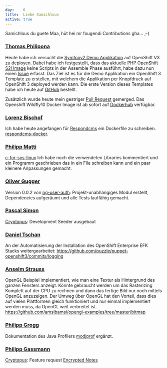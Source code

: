 ```yaml
---
day: 	6
title:	Liebe Samichlous
active: true
---
```



Samichlous du guete Maa, hüt hei mr fougendi Contributions gha... ;-)

### [Thomas Philipona](https://github.com/phil-pona)
Heute habe ich versucht die [Symfony2 Demo Applikation](https://github.com/symfony/symfony-demo) auf OpenShift V3 zu deployen. Dabei habe ich festgestellt, dass das aktuelle [PHP OpenShift S2I Image](https://github.com/openshift/sti-php) keine Scripts in der Assemble Phase ausführt, habe dazu nun einen [Issue](https://github.com/openshift/sti-php/issues/73) erfasst.
Das Ziel ist es für die Demo Applikation ein OpenShift 3 Template zu erstellen, mit welchem die Applikation per Knopfdruck auf OpenShift 3 deployed werden kann.
Die erste Version dieses Templates habe ich heute auf [GitHub](https://github.com/phil-pona/ose3-symfony2-ex) bestellt.

Zusätzlich wurde heute mein gestriger [Pull Request](https://github.com/openshift/sti-wildfly/pull/63) gemerged. Das Openshift Wildfly10 Docker Image ist ab sofort auf [Dockerhub](https://hub.docker.com/r/openshift/wildfly-100-centos7/) verfügbar.

### [Lorenz Bischof](https://github.com/lbischof)
Ich habe heute angefangen für [Respondcms](https://github.com/madoublet/respond) ein Dockerfile zu schreiben. [respondcms-docker](https://github.com/lbischof/respondcms-docker).

### [Philipp Matti](https://github.com/phil-matti)
[c-for-sys-linux](https://github.com/phil-matti/c-for-sys-linux) Ich habe noch die verwendeten Libraries kommentiert und ein Programm geschrieben das in ein File schreiben kann und ein paar kleinere Anpassungen gemacht.

### [Oliver Gugger](https://github.com/guggero)
Version 0.0.2 von [ng-user-auth](https://github.com/guggero/ng-user-auth): Projekt-unabhängiges Modul erstellt, Dependencies aufgeräumt und alle Tests lauffähig gemacht. 

### [Pascal Simon](https://github.com/psunix)
[Cryptopus](https://github.com/puzzle/cryptopus): Development Seeder ausgebaut

### [Daniel Tschan](https://github.com/dtschan)
An der Automatisierung der Installation des OpenShift Enterprise EFK Stacks weitergearbeitet: <https://github.com/puzzle/puppet-openshift3/commits/logging>

### [Anselm Strauss](https://github.com/amsibamsi)
OpenGL Beispiel implementiert, wie man eine Textur als Hintergrund des ganzen Fensters anzeigt. Könnte gebraucht werden um das Rasterizing Komplett auf der CPU zu rechnen und dann das fertige Bild nur noch mittels OpenGL anzuzeigen. Der Umweg über OpenGL hat den Vorteil, dass dies auf vielen Plattformen gleich funktioniert und nur einmal implementiert werden muss, da OpenGL weit verbreitet ist. <https://github.com/amsibamsi/opengl-examples/tree/master/bitmap>

### [Philipp Grogg](https://github.com/gro-gg)
Dokumentation des Java Profilers [modjprof](https://github.com/gro-gg/modjprof) ergänzt.

### [Philipp Gassmann](https://github.com/pgassmann)
[Cryptopus](https://github.com/puzzle/cryptopus): Feature request [Encrypted Notes](https://github.com/puzzle/cryptopus/issues/32)
